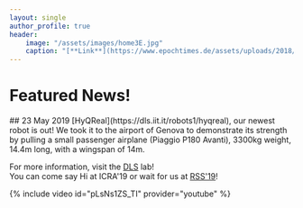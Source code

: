 ```yaml
---
layout: single
author_profile: true
header:
    image: "/assets/images/home3E.jpg"
    caption: "[**Link**](https://www.epochtimes.de/assets/uploads/2018/12/iStock-541141496.jpg)"
---
```

<h1> Featured News! </h1>
## 23 May 2019
[HyQReal](https://dls.iit.it/robots1/hyqreal), our newest robot is out! We took it to the airport of Genova to demonstrate its strength by pulling a small passenger airplane (Piaggio P180 Avanti), 3300kg weight, 14.4m long, with a wingspan of 14m. 

For more information, visit the [DLS](http://dls.iit.it ) lab! <br>
You can come say Hi at ICRA'19
or wait for us at [RSS'19](https://sites.google.com/view/num-opt-for-legged-locomotion/)!


{% include video id="pLsNs1ZS_TI" provider="youtube" %}



